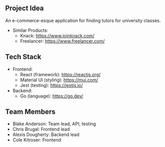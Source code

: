## Project Idea

An e-commerce-esque application for finding tutors for university classes.

 - Similar Products:
    - Knack: https://www.joinknack.com/
	- Freelancer: https://www.freelancer.com/

## Tech Stack

 - Frontend:
    - React (framework): https://reactjs.org/
	- Material UI (styling): https://mui.com/
	- Jest (testing): https://jestjs.io/
 - Backend:
    - Go (language): https://go.dev/

## Team Members

 - Blake Anderson: Team lead, API, testing
 - Chris Brugal: Frontend lead
 - Alexis Dougherty: Backend lead
 - Cole Kitroser: Frontend